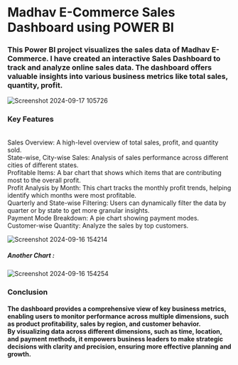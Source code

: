 # Madhav E-Commerce Sales Dashboard using POWER BI

<h3>This Power BI project visualizes the sales data of Madhav E-Commerce.
  I have created an interactive Sales Dashboard to track and analyze online sales data. The dashboard offers valuable insights into various business metrics like total sales, quantity, profit.
</h3>

![Screenshot 2024-09-17 105726](https://github.com/user-attachments/assets/f114c4e0-b427-4bc2-9c3c-d8fba829b939)



<h4>
  <h3>Key Features</h3><br>
  Sales Overview: A high-level overview of total sales, profit, and quantity sold.<br>
  State-wise, City-wise Sales: Analysis of sales performance across different cities of different states.<br>
  Profitable Items: A bar chart that shows which items that are contributing most to the overall profit.<br>
  Profit Analysis by Month: This chart tracks the monthly profit trends, helping identify which months were most profitable.<br>
  Quarterly and State-wise Filtering: Users can dynamically filter the data by quarter or by state to get more granular insights.<br>
  Payment Mode Breakdown: A pie chart showing payment modes.<br>
  Customer-wise Quantity: Analyze the sales by top customers.<br>
  
</h4>


![Screenshot 2024-09-16 154214](https://github.com/user-attachments/assets/4c0166f4-c45c-4a57-bab4-ec81e932c9e6)

<h5> Another Chart :  </h5>

![Screenshot 2024-09-16 154254](https://github.com/user-attachments/assets/7ccf9b3e-037a-454a-9264-41ac25ae80eb)

<h3>Conclusion</h3>
<h4>
  The dashboard provides a comprehensive view of key business metrics, enabling users to monitor performance across multiple dimensions, such as product profitability, sales by region, and customer behavior.<br>By
  visualizing data across different dimensions, such as time, location, and payment methods, it empowers business leaders to make strategic decisions with clarity and precision, ensuring more effective planning
  and growth.
</h4>
